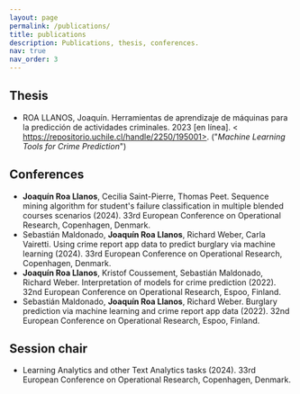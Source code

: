 ```yaml
---
layout: page
permalink: /publications/
title: publications
description: Publications, thesis, conferences.
nav: true
nav_order: 3
---
```



## Thesis

- ROA LLANOS, Joaquín. Herramientas de aprendizaje de máquinas para la predicción de actividades criminales. 2023 [en línea]. < https://repositorio.uchile.cl/handle/2250/195001>. ("*Machine Learning Tools for Crime Prediction*")


## Conferences 
- **Joaquín Roa Llanos**, Cecilia Saint-Pierre, Thomas Peet. Sequence mining algorithm for student's failure classification in multiple blended courses scenarios (2024). 33rd European Conference on Operational Research, Copenhagen, Denmark. 
- Sebastián Maldonado, **Joaquín Roa Llanos**, Richard Weber, Carla Vairetti. Using crime report app data to predict burglary via machine learning (2024). 33rd European Conference on Operational Research, Copenhagen, Denmark. 
- **Joaquín Roa Llanos**, Kristof Coussement, Sebastián Maldonado, Richard Weber. Interpretation of models for crime prediction (2022). 32nd European Conference on Operational Research, Espoo, Finland.
- Sebastián Maldonado, **Joaquín Roa Llanos**, Richard Weber. Burglary prediction via machine learning and crime report app data (2022). 32nd European Conference on Operational Research, Espoo, Finland. 

## Session chair
- Learning Analytics and other Text Analytics tasks (2024). 33rd European Conference on Operational Research, Copenhagen, Denmark.